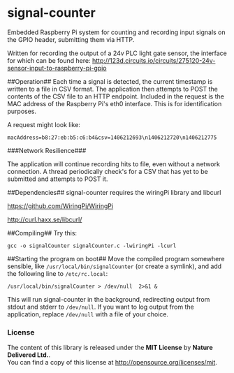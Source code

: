 signal-counter
=============

Embedded Raspberry Pi system for counting and recording input signals on the GPIO header, submitting them via HTTP.

Written for recording the output of a 24v PLC light gate sensor, the interface for which can be found here: http://123d.circuits.io/circuits/275120-24v-sensor-input-to-raspberry-pi-gpio

##Operation##
Each time a signal is detected, the current timestamp is written to a file in CSV format. The application then attempts to POST the contents of the CSV file to an HTTP endpoint. Included in the request is the MAC address of the Raspberry Pi's eth0 interface. This is for identification purposes.

A request might look like:

`macAddress=b8:27:eb:b5:c6:b4&csv=1406212693\n1406212720\n1406212775`

###Network Resilience###

The application will continue recording hits to file, even without a network connection. A thread periodically check's for a CSV that has yet to be submitted and attempts to POST it.

##Dependencies##
signal-counter requires the wiringPi library and libcurl

https://github.com/WiringPi/WiringPi

http://curl.haxx.se/libcurl/

##Compiling##
Try this:

`gcc -o signalCounter signalCounter.c -lwiringPi -lcurl`

##Starting the program on boot##
Move the compiled program somewhere sensible, like `/usr/local/bin/signalCounter` (or create a symlink), and add the following line to `/etc/rc.local`:

`/usr/local/bin/signalCounter > /dev/null  2>&1 &`

This will run signal-counter in the background, redirecting output from stdout and stderr to `/dev/null`. If you want to log output from the application, replace `/dev/null` with a file of your choice.

### License
The content of this library is released under the **MIT License** by
**Nature Delivered Ltd.**.<br/> You can find a copy of this license at http://opensource.org/licenses/mit.

